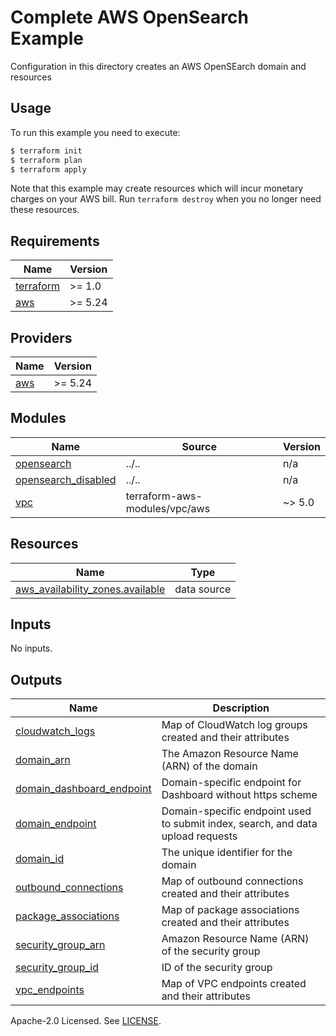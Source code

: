 # Complete AWS OpenSearch Example

Configuration in this directory creates an AWS OpenSEarch domain and resources

## Usage

To run this example you need to execute:

```bash
$ terraform init
$ terraform plan
$ terraform apply
```

Note that this example may create resources which will incur monetary charges on your AWS bill. Run `terraform destroy` when you no longer need these resources.

<!-- BEGINNING OF PRE-COMMIT-TERRAFORM DOCS HOOK -->
## Requirements

| Name | Version |
|------|---------|
| <a name="requirement_terraform"></a> [terraform](#requirement\_terraform) | >= 1.0 |
| <a name="requirement_aws"></a> [aws](#requirement\_aws) | >= 5.24 |

## Providers

| Name | Version |
|------|---------|
| <a name="provider_aws"></a> [aws](#provider\_aws) | >= 5.24 |

## Modules

| Name | Source | Version |
|------|--------|---------|
| <a name="module_opensearch"></a> [opensearch](#module\_opensearch) | ../.. | n/a |
| <a name="module_opensearch_disabled"></a> [opensearch\_disabled](#module\_opensearch\_disabled) | ../.. | n/a |
| <a name="module_vpc"></a> [vpc](#module\_vpc) | terraform-aws-modules/vpc/aws | ~> 5.0 |

## Resources

| Name | Type |
|------|------|
| [aws_availability_zones.available](https://registry.terraform.io/providers/hashicorp/aws/latest/docs/data-sources/availability_zones) | data source |

## Inputs

No inputs.

## Outputs

| Name | Description |
|------|-------------|
| <a name="output_cloudwatch_logs"></a> [cloudwatch\_logs](#output\_cloudwatch\_logs) | Map of CloudWatch log groups created and their attributes |
| <a name="output_domain_arn"></a> [domain\_arn](#output\_domain\_arn) | The Amazon Resource Name (ARN) of the domain |
| <a name="output_domain_dashboard_endpoint"></a> [domain\_dashboard\_endpoint](#output\_domain\_dashboard\_endpoint) | Domain-specific endpoint for Dashboard without https scheme |
| <a name="output_domain_endpoint"></a> [domain\_endpoint](#output\_domain\_endpoint) | Domain-specific endpoint used to submit index, search, and data upload requests |
| <a name="output_domain_id"></a> [domain\_id](#output\_domain\_id) | The unique identifier for the domain |
| <a name="output_outbound_connections"></a> [outbound\_connections](#output\_outbound\_connections) | Map of outbound connections created and their attributes |
| <a name="output_package_associations"></a> [package\_associations](#output\_package\_associations) | Map of package associations created and their attributes |
| <a name="output_security_group_arn"></a> [security\_group\_arn](#output\_security\_group\_arn) | Amazon Resource Name (ARN) of the security group |
| <a name="output_security_group_id"></a> [security\_group\_id](#output\_security\_group\_id) | ID of the security group |
| <a name="output_vpc_endpoints"></a> [vpc\_endpoints](#output\_vpc\_endpoints) | Map of VPC endpoints created and their attributes |
<!-- END OF PRE-COMMIT-TERRAFORM DOCS HOOK -->

Apache-2.0 Licensed. See [LICENSE](https://github.com/terraform-aws-modules/terraform-aws-opensearch/blob/master/LICENSE).
